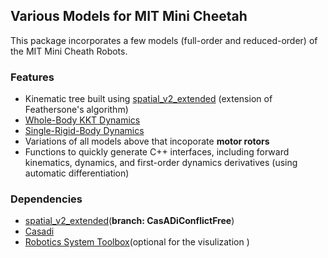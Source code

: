 ## Various Models for MIT Mini Cheetah
This package incorporates a few models (full-order and reduced-order) of the MIT Mini Cheath Robots. 

### Features
- Kinematic tree built using [spatial_v2_extended](https://github.com/ROAM-Lab-ND/spatial_v2_extended) (extension of Feathersone's algorithm)
- [Whole-Body KKT Dynamics](https://arxiv.org/abs/2006.08102)
- [Single-Rigid-Body Dynamics](https://dspace.mit.edu/bitstream/handle/1721.1/138000/convex_mpc_2fix.pdf?sequence=2&isAllowed=y)
- Variations of all models above that incoporate **motor rotors**
- Functions to quickly generate C++ interfaces, including forward kinematics, dynamics, and first-order dynamics derivatives (using automatic differentiation)

### Dependencies
- [spatial_v2_extended](https://github.com/ROAM-Lab-ND/spatial_v2_extended)(**branch: CasADiConflictFree**)
- [Casadi](https://web.casadi.org/get/)
- [Robotics System Toolbox](https://www.mathworks.com/products/robotics.html)(optional for the visulization )